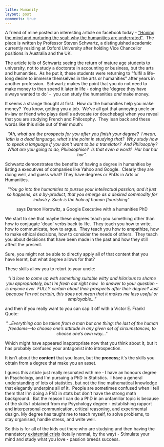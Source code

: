 ```yaml
---
title: Humanity
layout: post
comments: true
---
```


A friend of mine posted an interesting article on facebook today - <a href="http://theconversation.com/honing-the-mind-and-nurturing-the-soul-why-the-humanities-are-underrated-15027">"Honing the mind and nurturing the soul: why the humanities are underrated"</a>.  The piece is written by Professor Steven Schwartz, a distinguished academic currently residing at Oxford University after holding Vice Chancellor positions in Australia and the UK.

The article tells of Schwartz seeing the return of mature age students to university, not to study a doctorate in accounting or business, but the arts and humanities.  As he put it, these students were returning to "fulfil a life-long desire to immerse themselves in the arts or humanities" after years in another profession.  Schwartz makes the point that you do not need to make money to then spend it later in life - doing the 'degree they have always wanted to do' -  you can study the humanities <em>and</em> make money.

It seems a strange thought at first.  How do the humanities help you make money?  You know, getting you a job.  We've all got that annoying uncle or in-law or friend who plays devil's advocate (or douchebag) when you reveal that you are studying French and Philosophy.  They lean back and these words like this slide out of their mouth:
<p style="text-align: center;"><em>"Ah, what are the prospects for you after you finish your degree?  I mean, latin is a dead language, what's the point in studying that?  Why study how to speak a language if you don't want to be a translator?  And Philosophy?  What are you going to do, Philosophise?  Is that even a word?  Har har har har".</em></p>
Schwartz demonstrates the benefits of having a degree in humanities by listing a executives of companies like Yahoo and Google.  Clearly they are doing well, and guess what? They have degrees or PhDs in Arts or Humanities.
<p style="text-align: center;"><em>"You go into the humanities to pursue your intellectual passion; and it just so happens, as a by-product, that you emerge as a desired commodity for industry. Such is the halo of human flourishing" </em></p>
<p style="text-align: center;">says Damon Horowitz, a Google Executive with a humanities PhD</p>
We start to see that maybe these degrees teach you something other than how to conjugate 'dead' verbs back to life.  They teach you how to write, how to communicate, how to argue.  They teach you how to empathize, how to make ethical decisions, how to consider the needs of others.  They teach you about decisions that have been made in the past and how they still affect the present.

Sure, you might not be able to directly apply all of that content that you have learnt, but what degree allows for that?

These skills allow you to retort to your uncle:
<p style="text-align: center;"><em>"I'd love to come up with something suitable witty and hilarious to shame you appropriately, but I'm fresh out right now.  In answer to your question - is anyone ever  FULLY certain about their prospects after their degree? Just because I'm not certain, this does not mean that it makes me less useful or employable..."</em></p>
and then if you really want to you can cap it off with a Victor E. Frankl Quote:
<p style="text-align: center;"><em>"...Everything can be taken from a man but one thing: the last of the human freedoms—to choose one’s attitude in any given set of circumstances, to choose one’s own way..."</em></p>
<p style="text-align: left;">Which might have appeared inappropriate now that you think about it, but it has probably confused your antagonist into introspection.</p>
It isn't about the <strong>content</strong> that you learn, but the <strong>process;</strong> it's the skills you obtain from a degree that make you an asset.

I guess this article just really resonated with me - I have an honours degree in Psychology, and I'm pursuing a PhD in Statistics.  I have a general understanding of lots of statistics, but not the fine mathematical knowledge that elegantly underpins all of it.  People are sometimes confused when I tell them that I'm doing a PhD in stats but don't have the strong math background.  But the reason I can do a PhD in an unfamiliar topic is because of the skills I obtained from my Psychology degree - establishing rapport and interpersonal communication, critical reasoning, and experimental design. My degree has taught me to teach myself, to solve problems, to stay organised, handle stress, and write well.

So this is for all of the kids out there who are studying and then having the mandatory <a href="http://www.phdcomics.com/comics.php?f=1488">existential crisis</a> (totally normal, by the way) - Stimulate your mind and study what you love - passion breeds success.<em>
</em>

![]()